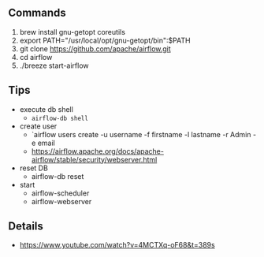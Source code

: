 ## Commands
1. brew install gnu-getopt coreutils
2. export PATH="/usr/local/opt/gnu-getopt/bin":$PATH
3. git clone https://github.com/apache/airflow.git
4. cd airflow
5. ./breeze start-airflow

## Tips
- execute db shell
  - `airflow-db shell`
- create user
  - `airflow users create -u username -f firstname -l lastname -r Admin -e email
  - https://airflow.apache.org/docs/apache-airflow/stable/security/webserver.html 
- reset DB
  - airflow-db reset
- start
  - airflow-scheduler
  - airflow-webserver

## Details
- https://www.youtube.com/watch?v=4MCTXq-oF68&t=389s
